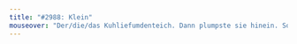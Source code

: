 ```yaml
---
title: "#2988: Klein"
mouseover: "Der/die/das Kuhliefumdenteich. Dann plumpste sie hinein. So entstehen Muhseen."
---
```

